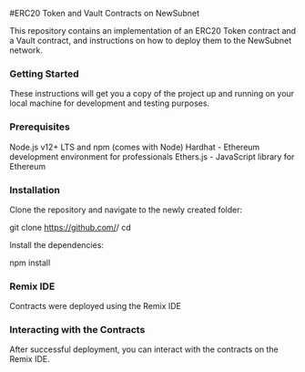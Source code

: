 #ERC20 Token and Vault Contracts on NewSubnet

This repository contains an implementation of an ERC20 Token contract and a Vault contract, and instructions on how to deploy them to the NewSubnet network.

### Getting Started

These instructions will get you a copy of the project up and running on your local machine for development and testing purposes.

### Prerequisites

Node.js v12+ LTS and npm (comes with Node)
Hardhat - Ethereum development environment for professionals
Ethers.js - JavaScript library for Ethereum

### Installation

Clone the repository and navigate to the newly created folder:

git clone https://github.com/<your-github-username>/<your-repo-name>
cd <your-repo-name>

Install the dependencies:

npm install
  
### Remix IDE
  
Contracts were deployed using the Remix IDE
  
### Interacting with the Contracts

After successful deployment, you can interact with the contracts on the Remix IDE.
